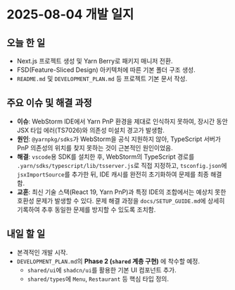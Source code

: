 # 2025-08-04 개발 일지

## 오늘 한 일

- Next.js 프로젝트 생성 및 Yarn Berry로 패키지 매니저 전환.
- FSD(Feature-Sliced Design) 아키텍처에 따른 기본 폴더 구조 생성.
- `README.md` 및 `DEVELOPMENT_PLAN.md` 등 프로젝트 기본 문서 작성.

## 주요 이슈 및 해결 과정

- **이슈**: WebStorm IDE에서 Yarn PnP 환경을 제대로 인식하지 못하여, 장시간 동안 JSX 타입 에러(TS7026)와 의존성 미설치 경고가 발생함.
- **원인**: `@yarnpkg/sdks`가 WebStorm을 공식 지원하지 않아, TypeScript 서버가 PnP 의존성의 위치를 찾지 못하는 것이 근본적인 원인이었음.
- **해결**: `vscode`용 SDK를 설치한 후, WebStorm의 TypeScript 경로를 `.yarn/sdks/typescript/lib/tsserver.js`로 직접 지정하고, `tsconfig.json`에 `jsxImportSource`를 추가한 뒤, IDE 캐시를 완전히 초기화하여 문제를 최종 해결함.
- **교훈**: 최신 기술 스택(React 19, Yarn PnP)과 특정 IDE의 조합에서는 예상치 못한 호환성 문제가 발생할 수 있다. 문제 해결 과정을 `docs/SETUP_GUIDE.md`에 상세히 기록하여 추후 동일한 문제를 방지할 수 있도록 조치함.

## 내일 할 일

- 본격적인 개발 시작.
- `DEVELOPMENT_PLAN.md`의 **Phase 2 (`shared` 계층 구현)** 에 착수할 예정.
  - `shared/ui`에 `shadcn/ui`를 활용한 기본 UI 컴포넌트 추가.
  - `shared/types`에 `Menu`, `Restaurant` 등 핵심 타입 정의.
